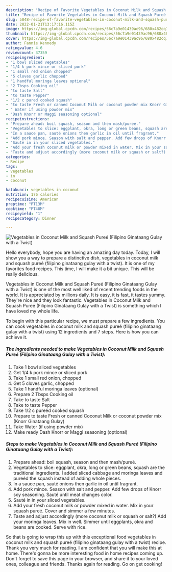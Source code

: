 ```yaml
---
description: "Recipe of Favorite Vegetables in Coconut Milk and Squash Pureé (Filipino Ginataang Gulay with a Twist)"
title: "Recipe of Favorite Vegetables in Coconut Milk and Squash Pureé (Filipino Ginataang Gulay with a Twist)"
slug: 5048-recipe-of-favorite-vegetables-in-coconut-milk-and-squash-puree-filipino-ginataang-gulay-with-a-twist
date: 2022-01-21T13:17:16.115Z
image: https://img-global.cpcdn.com/recipes/56c7a9e01439ac96/680x482cq70/vegetables-in-coconut-milk-and-squash-puree-filipino-ginataang-gulay-with-a-twist-recipe-main-photo.jpg
thumbnail: https://img-global.cpcdn.com/recipes/56c7a9e01439ac96/680x482cq70/vegetables-in-coconut-milk-and-squash-puree-filipino-ginataang-gulay-with-a-twist-recipe-main-photo.jpg
cover: https://img-global.cpcdn.com/recipes/56c7a9e01439ac96/680x482cq70/vegetables-in-coconut-milk-and-squash-puree-filipino-ginataang-gulay-with-a-twist-recipe-main-photo.jpg
author: Fannie Kennedy
ratingvalue: 4.6
reviewcount: 37359
recipeingredient:
- "1 bowl sliced vegetables"
- "1/4 k pork mince or sliced pork"
- "1 small red onion chopped"
- "5 cloves garlic chopped"
- "1 handful moringa leaves optional"
- "2 Tbsps Cooking oil"
- "to taste Salt"
- "to taste Pepper"
- "1/2 c pured cooked squash"
- "to taste Fresh or canned Coconut Milk or coconut powder mix Knorr Ginataang Gulay"
- " Water if using powder mix"
- "Dash Knorr or Maggi seasoning optional"
recipeinstructions:
- "Prepare ahead: boil squash, season and then mash/pureé."
- "Vegetables to slice: eggplant, okra, long or green beans, squash are the traditional ingredients. I added sliced cabbage and moringa leaves and pureéd the squash instead of adding whole pieces."
- "In a sauce pan, sauté onions then garlic in oil until fragrant."
- "Add pork mince. Season with salt and pepper. Add few drops of Knorr soy seasoning. Sauté until meat changes color."
- "Sauté in in your sliced vegetables."
- "Add your fresh coconut milk or powder mixed in water. Mix in your squash pureé. Cover and simmer a few minutes."
- "Taste and adjust accordingly (more coconut milk or squash or salt?) Add your moringa leaves. Mix in well. Simmer until eggplants, okra and beans are cooked. Serve with rice."
categories:
- Recipe
tags:
- vegetables
- in
- coconut

katakunci: vegetables in coconut 
nutrition: 176 calories
recipecuisine: American
preptime: "PT13M"
cooktime: "PT48M"
recipeyield: "1"
recipecategory: Dinner

---
```



![Vegetables in Coconut Milk and Squash Pureé (Filipino Ginataang Gulay with a Twist)](https://img-global.cpcdn.com/recipes/56c7a9e01439ac96/680x482cq70/vegetables-in-coconut-milk-and-squash-puree-filipino-ginataang-gulay-with-a-twist-recipe-main-photo.jpg)

Hello everybody, hope you are having an amazing day today. Today, I will show you a way to prepare a distinctive dish, vegetables in coconut milk and squash pureé (filipino ginataang gulay with a twist). It is one of my favorites food recipes. This time, I will make it a bit unique. This will be really delicious.

Vegetables in Coconut Milk and Squash Pureé (Filipino Ginataang Gulay with a Twist) is one of the most well liked of recent trending foods in the world. It is appreciated by millions daily. It is easy, it is fast, it tastes yummy. They're nice and they look fantastic. Vegetables in Coconut Milk and Squash Pureé (Filipino Ginataang Gulay with a Twist) is something which I have loved my whole life.




To begin with this particular recipe, we must prepare a few ingredients. You can cook vegetables in coconut milk and squash pureé (filipino ginataang gulay with a twist) using 12 ingredients and 7 steps. Here is how you can achieve it.

<!--inarticleads1-->

##### The ingredients needed to make Vegetables in Coconut Milk and Squash Pureé (Filipino Ginataang Gulay with a Twist):

1. Take 1 bowl sliced vegetables
1. Get 1/4 k pork mince or sliced pork
1. Take 1 small red onion, chopped
1. Get 5 cloves garlic, chopped
1. Take 1 handful moringa leaves (optional)
1. Prepare 2 Tbsps Cooking oil
1. Take to taste Salt
1. Take to taste Pepper
1. Take 1/2 c pureéd cooked squash
1. Prepare to taste Fresh or canned Coconut Milk or coconut powder mix (Knorr Ginataang Gulay)
1. Take  Water (if using powder mix)
1. Make ready Dash Knorr or Maggi seasoning (optional)




<!--inarticleads2-->

##### Steps to make Vegetables in Coconut Milk and Squash Pureé (Filipino Ginataang Gulay with a Twist):

1. Prepare ahead: boil squash, season and then mash/pureé.
1. Vegetables to slice: eggplant, okra, long or green beans, squash are the traditional ingredients. I added sliced cabbage and moringa leaves and pureéd the squash instead of adding whole pieces.
1. In a sauce pan, sauté onions then garlic in oil until fragrant.
1. Add pork mince. Season with salt and pepper. Add few drops of Knorr soy seasoning. Sauté until meat changes color.
1. Sauté in in your sliced vegetables.
1. Add your fresh coconut milk or powder mixed in water. Mix in your squash pureé. Cover and simmer a few minutes.
1. Taste and adjust accordingly (more coconut milk or squash or salt?) Add your moringa leaves. Mix in well. Simmer until eggplants, okra and beans are cooked. Serve with rice.




So that is going to wrap this up with this exceptional food vegetables in coconut milk and squash pureé (filipino ginataang gulay with a twist) recipe. Thank you very much for reading. I am confident that you will make this at home. There's gonna be more interesting food in home recipes coming up. Don't forget to save this page in your browser, and share it to your loved ones, colleague and friends. Thanks again for reading. Go on get cooking!

